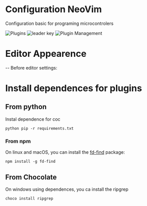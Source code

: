 # Configuration NeoVim
Configuration basic for programing microcontrolers

![Plugins](https://img.shields.io/badge/Plugins%20install-19-green?style=cuadrado&logo=vim&logoColor=blue)
![leader key](https://img.shields.io/badge/Leader%20key-space-green?style=cuadrado&logo=vim&logoColor=blue)
![Plugin Management](https://img.shields.io/badge/Plugin%20Management-Vim%20Plug-green?style=cuadrado&logo=vim&logoColor=blue)

# Editor Appearence
--
Before editor settings:


# Install dependences for plugins

## From python

Instal dependence for coc 

```
python pip -r requirements.txt
```

### From npm

On linux and macOS, you can install the [fd-find](https://npm.im/fd-find) package:

```
npm install -g fd-find
```

## From Chocolate

On windows using dependences, you ca install the ripgrep

```
choco install ripgrep
```
